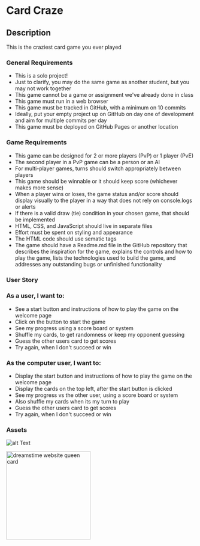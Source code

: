 # Card Craze

## Description
This is the craziest card game you ever played

### General Requirements
- This is a solo project!
- Just to clarify, you may do the same game as another student, but you may not work together
- This game cannot be a game or assignment we've already done in class
- This game must run in a web browser
- This game must be tracked in GitHub, with a minimum on 10 commits
- Ideally, put your empty project up on GitHub on day one of development and aim for multiple commits per day
- This game must be deployed on GitHub Pages or another location


### Game Requirements
- This game can be designed for 2 or more players (PvP) or 1 player (PvE)
- The second player in a PvP game can be a person or an AI
- For multi-player games, turns should switch appropriately between players
- This game should be winnable or it should keep score (whichever makes more sense)
- When a player wins or loses, the game status and/or score should display visually to the player in a way that does not rely on console.logs or alerts
- If there is a valid draw (tie) condition in your chosen game, that should be implemented
- HTML, CSS, and JavaScript should live in separate files
- Effort must be spent on styling and appearance
- The HTML code should use sematic tags
- The game should have a Readme.md file in the GitHub repository that describes the inspiration for the game, explains the controls and how to play the game, lists the technologies used to build the game, and addresses any outstanding bugs or unfinished functionality

### User Story

### As a user, I want to:
- See a start button and instructions of how to play the game on the welcome page
- Click on the button to start the game 
- See my progress using a score board or system 
- Shuffle my cards, to get randomness or keep my opponent guessing
- Guess the other users card to get scores 
- Try again, when I don't succeed or win


### As the computer user, I want to:
- Display the start button and instructions of how to play the game on the welcome page
- Display the cards on the top left, after the start button is clicked
- See my progress vs the other user, using a score board or system 
- Also shuffle my cards when its my turn to play
- Guess the other users card to get scores 
- Try again, when I don't succeed or win

### Assets
![alt Text](https://encrypted-tbn0.gstatic.com/images?q=tbn:ANd9GcTuSzg-vu1fK57L4eRB1CynDfWl3VD0NItCql-CXFzwtOysoQkljIafiM8Zm13AzRGiNd0&usqp=CAU  "clipart-library.com ace card")

<img src="https://thumbs.dreamstime.com/b/queen-hearts-vintage-playing-card-isolated-white-queen-hearts-vintage-playing-card-isolated-white-clipping-path-170707469.jpg" alt="dreamstime website queen card" style="width:225px; height:235px;"/>
